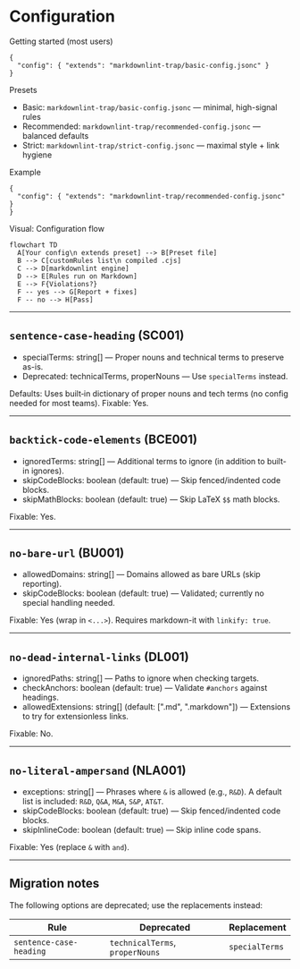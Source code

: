 # Configuration

Getting started (most users)

```jsonc
{
  "config": { "extends": "markdownlint-trap/basic-config.jsonc" }
}
```

Presets

- Basic: `markdownlint-trap/basic-config.jsonc` — minimal, high-signal rules
- Recommended: `markdownlint-trap/recommended-config.jsonc` — balanced defaults
- Strict: `markdownlint-trap/strict-config.jsonc` — maximal style + link hygiene

Example

```jsonc
{
  "config": { "extends": "markdownlint-trap/recommended-config.jsonc" }
}
```

Visual: Configuration flow

```mermaid
flowchart TD
  A[Your config\n extends preset] --> B[Preset file]
  B --> C[customRules list\n compiled .cjs]
  C --> D[markdownlint engine]
  D --> E[Rules run on Markdown]
  E --> F{Violations?}
  F -- yes --> G[Report + fixes]
  F -- no --> H[Pass]
```

---

## `sentence-case-heading` (SC001)

- specialTerms: string[] — Proper nouns and technical terms to preserve as-is.
- Deprecated: technicalTerms, properNouns — Use `specialTerms` instead.

Defaults: Uses built‑in dictionary of proper nouns and tech terms (no config needed for most teams). Fixable: Yes.

---

## `backtick-code-elements` (BCE001)

- ignoredTerms: string[] — Additional terms to ignore (in addition to built-in ignores).
- skipCodeBlocks: boolean (default: true) — Skip fenced/indented code blocks.
- skipMathBlocks: boolean (default: true) — Skip LaTeX `$$` math blocks.

Fixable: Yes.

---

## `no-bare-url` (BU001)

- allowedDomains: string[] — Domains allowed as bare URLs (skip reporting).
- skipCodeBlocks: boolean (default: true) — Validated; currently no special handling needed.

Fixable: Yes (wrap in `<...>`). Requires markdown-it with `linkify: true`.

---

## `no-dead-internal-links` (DL001)

- ignoredPaths: string[] — Paths to ignore when checking targets.
- checkAnchors: boolean (default: true) — Validate `#anchors` against headings.
- allowedExtensions: string[] (default: [".md", ".markdown"]) — Extensions to try for extensionless links.

Fixable: No.

---

## `no-literal-ampersand` (NLA001)

- exceptions: string[] — Phrases where `&` is allowed (e.g., `R&D`). A default list is included: `R&D`, `Q&A`, `M&A`, `S&P`, `AT&T`.
- skipCodeBlocks: boolean (default: true) — Skip fenced/indented code blocks.
- skipInlineCode: boolean (default: true) — Skip inline code spans.

Fixable: Yes (replace `&` with `and`).

---

## Migration notes

The following options are deprecated; use the replacements instead:

| Rule | Deprecated | Replacement |
|------|------------|-------------|
| `sentence-case-heading` | `technicalTerms`, `properNouns` | `specialTerms` |
